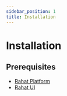 ```yaml
---
sidebar_position: 1
title: Installation
---
```


# Installation

## Prerequisites

- [Rahat Platform](../Getting-Started/02.Setting-up-Local-Environment.md)
- [Rahat UI](../Getting-Started/02.Setting-up-Local-Environment.md)

